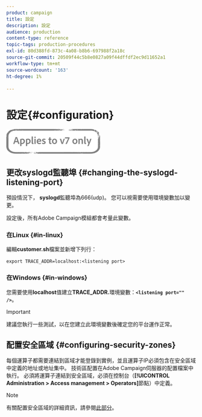 ```yaml
---
product: campaign
title: 設定
description: 設定
audience: production
content-type: reference
topic-tags: production-procedures
exl-id: 80d388fd-873c-4a08-b8b6-697988f2a18c
source-git-commit: 20509f44c5b8e0827a09f44dffdf2ec9d11652a1
workflow-type: tm+mt
source-wordcount: '163'
ht-degree: 1%

---
```


# 設定{#configuration}

![](../../assets/v7-only.svg)

## 更改syslogd監聽埠 {#changing-the-syslogd-listening-port}

預設情況下， **syslogd**&#x200B;監聽埠為666(udp)。 您可以視需要使用環境變數加以變更。

設定後，所有Adobe Campaign模組都會考量此變數。

### 在Linux {#in-linux}

編輯&#x200B;**customer.sh**&#x200B;檔案並新增下列行：

```
export TRACE_ADDR=localhost:<listening port>
```

### 在Windows {#in-windows}

您需要使用&#x200B;**localhost**&#x200B;值建立&#x200B;**TRACE_ADDR.**&#x200B;環境變數：**`<listening port="" />`**。

>[!IMPORTANT]
>
>建議您執行一些測試，以在您建立此環境變數後確定您的平台運作正常。

## 配置安全區域 {#configuring-security-zones}

每個運算子都需要連結到區域才能登錄到實例，並且運算子IP必須包含在安全區域中定義的地址或地址集中。 技術區配置在Adobe Campaign伺服器的配置檔案中執行。 必須將運算子連結到安全區域，必須在控制台（**[!UICONTROL Administration > Access management > Operators]**&#x200B;節點）中定義。

>[!NOTE]
>
>有關配置安全區域的詳細資訊，請參閱[此部分](../../installation/using/security-zones.md)。
